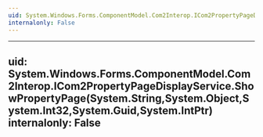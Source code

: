 ```yaml
---
uid: System.Windows.Forms.ComponentModel.Com2Interop.ICom2PropertyPageDisplayService
internalonly: False
---
```


---
uid: System.Windows.Forms.ComponentModel.Com2Interop.ICom2PropertyPageDisplayService.ShowPropertyPage(System.String,System.Object,System.Int32,System.Guid,System.IntPtr)
internalonly: False
---

